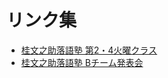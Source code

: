 # リンク集

* [桂文之助落語塾 第2・4火曜クラス](https://www.nhk-cul.co.jp/programs/program_657681.html)
* [桂文之助落語塾 Bチーム発表会](https://sites.google.com/view/bunnosuke-juku-happyoukai/)
